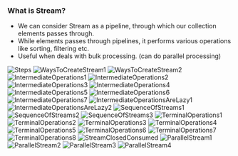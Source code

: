 ### What is Stream?
- We can consider Stream as a pipeline, through which our collection elements passes through.
- While elements passes through pipelines, it performs various operations like sorting, filtering etc.
- Useful when deals with bulk processing. (can do parallel processing)


![Steps](s1.jpg)
![WaysToCreateStream1](s2.png)
![WaysToCreateStream2](s3.png)
![IntermediateOperations1](s4.png)
![IntermediateOperations2](s5.png)
![IntermediateOperations3](s6.png)
![IntermediateOperations4](s7.png)
![IntermediateOperations5](s8.png)
![IntermediateOperations6](s9.png)
![IntermediateOperations7](s10.png)
![IntermediateOperationsAreLazy1](s11.png)
![IntermediateOperationsAreLazy2](s12.png)
![SequenceOfStreams1](s13.png)
![SequenceOfStreams2](s14.png)
![SequenceOfStreams3](s15.png)
![TerminalOperations1](s16.png)
![TerminalOperations2](s17.png)
![TerminalOperations3](s18.png)
![TerminalOperations4](s19.png)
![TerminalOperations5](s20.png)
![TerminalOperations6](s21.png)
![TerminalOperations7](s22.png)
![TerminalOperations8](s23.png)
![StreamClosedConsumed](s24.png)
![ParallelStream1](s25.png)
![ParallelStream2](s26.png)
![ParallelStream3](s27.png)
![ParallelStream4](s28.png)

[//]: # (<img src="s1.jpg" alt="Local Image" width="600">)